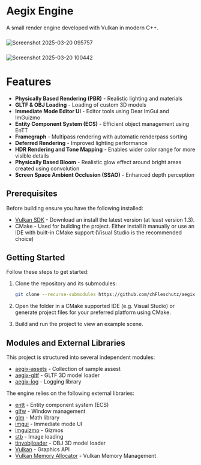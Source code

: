 # Aegix Engine

A small render engine developed with Vulkan in modern C++. 

###
![Screenshot 2025-03-20 095757](https://github.com/user-attachments/assets/b5d7ec34-6f00-4b99-b569-0e58ed10c57a)
###
![Screenshot 2025-03-20 100442](https://github.com/user-attachments/assets/86098227-0346-4bbd-9b2c-d99a85a6dafb)

# Features

- **Physically Based Rendering (PBR)** - Realistic lighting and materials 
- **GLTF & OBJ Loading** - Loading of custom 3D models 
- **Immediate Mode Editor UI** - Editor tools using Dear ImGui and ImGuizmo
- **Entity Component System (ECS)** - Efficient object management using EnTT
- **Framegraph** - Multipass rendering with automatic renderpass sorting
- **Deferred Rendering** - Improved lighting performance
- **HDR Rendering and Tone Mapping** - Enables wider color range for more visible details
- **Physically Based Bloom** - Realistic glow effect around bright areas created using convolution
- **Screen Space Ambient Occlusion (SSAO)** - Enhanced depth perception

## Prerequisites <a name="prerequisites"></a>

Before building ensure you have the following installed:
- [Vulkan SDK](https://vulkan.lunarg.com/) - Download an install the latest version (at least version 1.3).
- CMake - Used for building the project. Either install it manually or use an IDE with built-in CMake support (Visual Studio is the recommended choice)

## Getting Started <a name="getting-started"></a>

Follow these steps to get started:

1. Clone the repository and its submodules:

    ```bash
    git clone --recurse-submodules https://github.com/chFleschutz/aegix-engine.git
    ```

2. Open the folder in a CMake supported IDE (e.g. Visual Studio) or generate project files for your preferred platform using CMake.

4. Build and run the project to view an example scene.

## Modules and External Libraries <a name="external-libraries"></a>

This project is structured into several independent modules:
- [aegix-assets](https://github.com/chFleschutz/aegix-assets) - Collection of sample assest
- [aegix-gltf](https://github.com/chFleschutz/aegix-gltf) - GLTF 3D model loader
- [aegix-log](https://github.com/chFleschutz/aegix-log) - Logging library

The engine relies on the following external libraries:
- [entt](https://github.com/skypjack/entt) - Entity component system (ECS)
- [glfw](https://github.com/glfw/glfw) - Window management
- [glm](https://github.com/g-truc/glm) - Math library
- [imgui](https://github.com/ocornut/imgui) - Immediate mode UI
- [imguizmo](https://github.com/CedricGuillemet/ImGuizmo) - Gizmos
- [stb](https://github.com/nothings/stb) - Image loading
- [tinyobjloader](https://github.com/tinyobjloader/tinyobjloader) - OBJ 3D model loader
- [Vulkan](https://www.vulkan.org/) - Graphics API
- [Vulkan Memory Allocator](https://github.com/GPUOpen-LibrariesAndSDKs/VulkanMemoryAllocator) - Vulkan Memory Management
